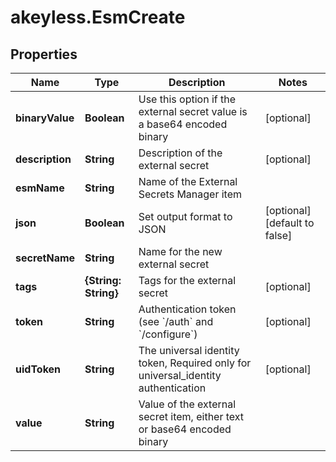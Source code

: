 # akeyless.EsmCreate

## Properties

Name | Type | Description | Notes
------------ | ------------- | ------------- | -------------
**binaryValue** | **Boolean** | Use this option if the external secret value is a base64 encoded binary | [optional] 
**description** | **String** | Description of the external secret | [optional] 
**esmName** | **String** | Name of the External Secrets Manager item | 
**json** | **Boolean** | Set output format to JSON | [optional] [default to false]
**secretName** | **String** | Name for the new external secret | 
**tags** | **{String: String}** | Tags for the external secret | [optional] 
**token** | **String** | Authentication token (see &#x60;/auth&#x60; and &#x60;/configure&#x60;) | [optional] 
**uidToken** | **String** | The universal identity token, Required only for universal_identity authentication | [optional] 
**value** | **String** | Value of the external secret item, either text or base64 encoded binary | 


